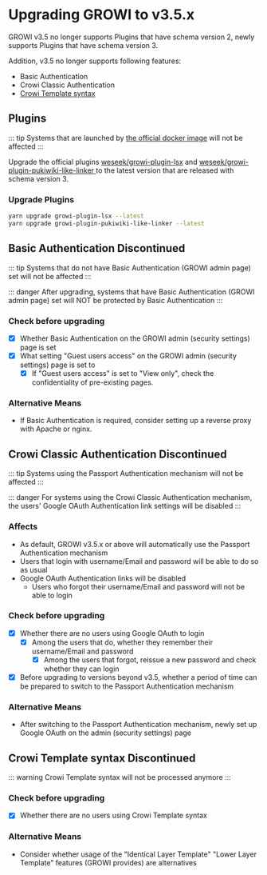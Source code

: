 # Upgrading GROWI to v3.5.x

GROWI v3.5 no longer supports Plugins that have schema version 2, newly supports Plugins that have schema version 3.

Addition, v3.5 no longer supports following features:

- Basic Authentication
- Crowi Classic Authentication
- [Crowi Template syntax](https://medium.com/crowi-book/crowi-v1-5-0-5a62e7c6be90)

## Plugins

::: tip
Systems that are launched by [the official docker image](https://hub.docker.com/r/weseek/growi/) will not be affected
:::

Upgrade the official plugins [weseek/growi-plugin-lsx](https://github.com/growilabs/growi-plugin-lsx) and [weseek/growi-plugin-pukiwiki-like-linker
](https://github.com/growilabs/growi-plugin-pukiwiki-like-linker) to the latest version that are released with schema version 3.

### Upgrade Plugins

```bash
yarn upgrade growi-plugin-lsx --latest
yarn upgrade growi-plugin-pukiwiki-like-linker --latest
```

## Basic Authentication Discontinued

::: tip
Systems that do not have Basic Authentication (GROWI admin page) set will not be affected
:::

::: danger
After upgrading, systems that have Basic Authentication (GROWI admin page) set will NOT be protected by Basic Authentication
:::

### Check before upgrading

- [x] Whether Basic Authentication on the GROWI admin (security settings) page is set
- [x] What setting "Guest users access" on the GROWI admin (security settings) page is set to
  - [x] If "Guest users access" is set to "View only", check the confidentiality of pre-existing pages.

### Alternative Means

- If Basic Authentication is required, consider setting up a reverse proxy with Apache or nginx.

## Crowi Classic Authentication Discontinued

::: tip
Systems using the Passport Authentication mechanism will not be affected
:::

::: danger
For systems using the Crowi Classic Authentication mechanism, the users' Google OAuth Authentication link settings will be disabled
:::

### Affects

- As default, GROWI v3.5.x or above will automatically use the Passport Authentication mechanism
- Users that login with username/Email and password will be able to do so as usual
- Google OAuth Authentication links will be disabled
    - Users who forgot their username/Email and password will not be able to login

### Check before upgrading

- [x] Whether there are no users using Google OAuth to login
    - [x] Among the users that do, whether they remember their username/Email and password
        - [x] Among the users that forgot, reissue a new password and check whether they can login
- [x] Before upgrading to versions beyond v3.5, whether a period of time can be prepared to switch to the Passport Authentication mechanism

### Alternative Means

- After switching to the Passport Authentication mechanism, newly set up Google OAuth on the admin (security settings) page


## Crowi Template syntax Discontinued

::: warning
Crowi Template syntax will not be processed anymore
:::

### Check before upgrading

- [x] Whether there are no users using Crowi Template syntax

### Alternative Means

- Consider whether usage of the "Identical Layer Template" "Lower Layer Template" features (GROWI provides) are alternatives

